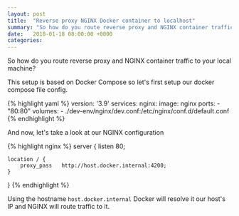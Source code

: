```yaml
---
layout: post
title:  "Reverse proxy NGINX Docker container to localhost"
summary: "So how do you route reverse proxy and NGINX container traffic to your local machine?"
date:   2018-01-18 08:00:00 +0000
categories:
---
```

So how do you route reverse proxy and NGINX container traffic to your local machine?

This setup is based on Docker Compose so let's first setup our docker compose file config.

{% highlight yaml %}
version: '3.9'
services:
  nginx:
    image: nginx
    ports:
      - "80:80"
    volumes:
       - ./dev-env/nginx/dev.conf:/etc/nginx/conf.d/default.conf
{% endhighlight %}

And now, let's take a look at our NGINX configuration

{% highlight nginx %}
server {
    listen       80;

    location / {
        proxy_pass   http://host.docker.internal:4200;
    }

}
{% endhighlight %}

Using the hostname ```host.docker.internal``` Docker will resolve it our host's IP
and NGINX will route traffic to it.
